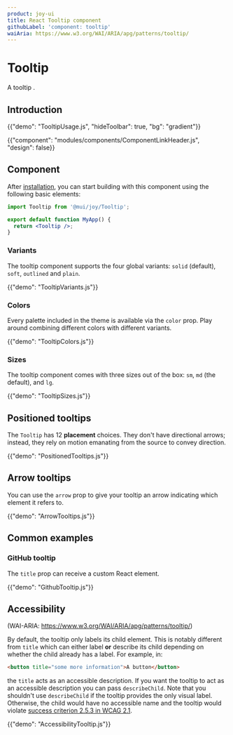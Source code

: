 ```yaml
---
product: joy-ui
title: React Tooltip component
githubLabel: 'component: tooltip'
waiAria: https://www.w3.org/WAI/ARIA/apg/patterns/tooltip/
---
```


# Tooltip

<p class="description">A tooltip .</p>

## Introduction

{{"demo": "TooltipUsage.js", "hideToolbar": true, "bg": "gradient"}}

{{"component": "modules/components/ComponentLinkHeader.js", "design": false}}

## Component

After [installation](/joy-ui/getting-started/installation/), you can start building with this component using the following basic elements:

```jsx
import Tooltip from '@mui/joy/Tooltip';

export default function MyApp() {
  return <Tooltip />;
}
```

### Variants

The tooltip component supports the four global variants: `solid` (default), `soft`, `outlined` and `plain`.

{{"demo": "TooltipVariants.js"}}

### Colors

Every palette included in the theme is available via the `color` prop.
Play around combining different colors with different variants.

{{"demo": "TooltipColors.js"}}

### Sizes

The tooltip component comes with three sizes out of the box: `sm`, `md` (the default), and `lg`.

{{"demo": "TooltipSizes.js"}}

## Positioned tooltips

The `Tooltip` has 12 **placement** choices.
They don't have directional arrows; instead, they rely on motion emanating from the source to convey direction.

{{"demo": "PositionedTooltips.js"}}

## Arrow tooltips

You can use the `arrow` prop to give your tooltip an arrow indicating which element it refers to.

{{"demo": "ArrowTooltips.js"}}

## Common examples

### GitHub tooltip

The `title` prop can receive a custom React element.

{{"demo": "GithubTooltip.js"}}

## Accessibility

(WAI-ARIA: https://www.w3.org/WAI/ARIA/apg/patterns/tooltip/)

By default, the tooltip only labels its child element.
This is notably different from `title` which can either label **or** describe its child depending on whether the child already has a label.
For example, in:

```html
<button title="some more information">A button</button>
```

the `title` acts as an accessible description.
If you want the tooltip to act as an accessible description you can pass `describeChild`.
Note that you shouldn't use `describeChild` if the tooltip provides the only visual label. Otherwise, the child would have no accessible name and the tooltip would violate [success criterion 2.5.3 in WCAG 2.1](https://www.w3.org/WAI/WCAG21/Understanding/label-in-name.html).

{{"demo": "AccessibilityTooltip.js"}}
